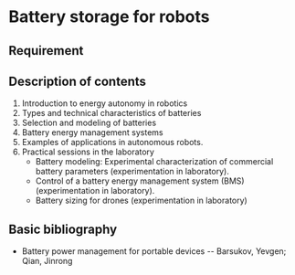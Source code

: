 # Battery storage for robots

## Requirement

## Description of contents

1. Introduction to energy autonomy in robotics
2. Types and technical characteristics of batteries
3. Selection and modeling of batteries
4. Battery energy management systems
5. Examples of applications in autonomous robots.
6. Practical sessions in the laboratory
    - Battery modeling: Experimental characterization of commercial battery parameters (experimentation in laboratory).
    - Control of a battery energy management system (BMS) (experimentation in laboratory).
    - Battery sizing for drones (experimentation in laboratory)

## Basic bibliography

- Battery power management for portable devices -- Barsukov, Yevgen; Qian, Jinrong
